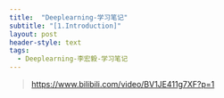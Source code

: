 ```yaml
---
title:  "Deeplearning-学习笔记"
subtitle: "[1.Introduction]"
layout: post
header-style: text
tags:
  - Deeplearning-李宏毅-学习笔记
---
```



> https://www.bilibili.com/video/BV1JE411g7XF?p=1


